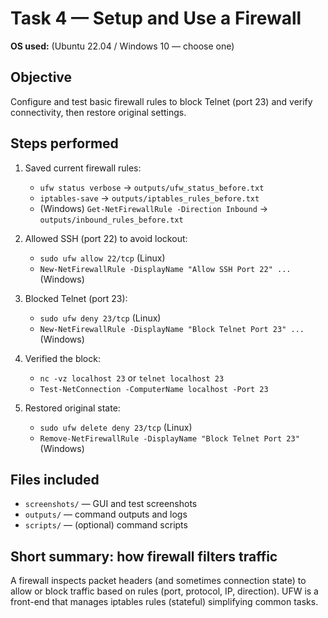 # Task 4 — Setup and Use a Firewall

**OS used:** (Ubuntu 22.04 / Windows 10 — choose one)

## Objective
Configure and test basic firewall rules to block Telnet (port 23) and verify connectivity, then restore original settings.

## Steps performed
1. Saved current firewall rules:
   - `ufw status verbose` → `outputs/ufw_status_before.txt`
   - `iptables-save` → `outputs/iptables_rules_before.txt`
   - (Windows) `Get-NetFirewallRule -Direction Inbound` → `outputs/inbound_rules_before.txt`

2. Allowed SSH (port 22) to avoid lockout:
   - `sudo ufw allow 22/tcp` (Linux)
   - `New-NetFirewallRule -DisplayName "Allow SSH Port 22" ...` (Windows)

3. Blocked Telnet (port 23):
   - `sudo ufw deny 23/tcp` (Linux)
   - `New-NetFirewallRule -DisplayName "Block Telnet Port 23" ...` (Windows)

4. Verified the block:
   - `nc -vz localhost 23` or `telnet localhost 23`
   - `Test-NetConnection -ComputerName localhost -Port 23`

5. Restored original state:
   - `sudo ufw delete deny 23/tcp` (Linux)
   - `Remove-NetFirewallRule -DisplayName "Block Telnet Port 23"` (Windows)

## Files included
- `screenshots/` — GUI and test screenshots
- `outputs/` — command outputs and logs
- `scripts/` — (optional) command scripts

## Short summary: how firewall filters traffic
A firewall inspects packet headers (and sometimes connection state) to allow or block traffic based on rules (port, protocol, IP, direction). UFW is a front-end that manages iptables rules (stateful) simplifying common tasks.

